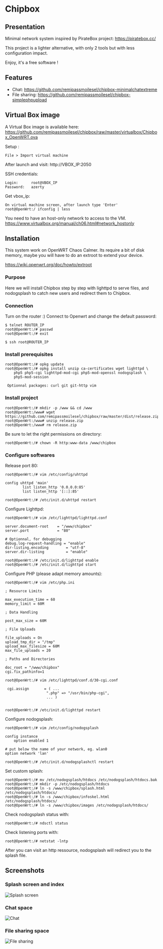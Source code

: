 # Chipbox

## Presentation

Minimal network system inspired by PirateBox project: https://piratebox.cc/

This project is a lighter alternative, with only 2 tools but with less configuration impact. 
 
Enjoy, it's a free software !

## Features

* Chat: https://github.com/remipassmoilesel/chipbox-minimalchatextreme
* File sharing: https://github.com/remipassmoilesel/chipbox-simplephpupload

## Virtual Box image 

A Virtual Box image is available here: 
https://github.com/remipassmoilesel/chipbox/raw/master/virtualbox/Chipbox_OpenWRT.ova

Setup :

    File > Import virtual machine 
    
After launch and visit: http://VBOX_IP:2050

SSH credentials:

    Login:      root@VBOX_IP
    Password:   azerty

Get vbox_ip:

    On virtual machine screen, after launch type 'Enter'
    root@OpenWrt:/ ifconfig | less

You need to have an host-only network to access to the VM.
https://www.virtualbox.org/manual/ch06.html#network_hostonly

## Installation

This system work on OpenWRT Chaos Calmer. Its require a bit of disk memory, maybe you will have to do an 
extroot to extend your device.

https://wiki.openwrt.org/doc/howto/extroot

### Purpose

Here we will install Chipbox step by step with lighttpd to serve files, and nodogsplash to catch new
users and redirect them to Chipbox.

### Connection

Turn on the router :)
Connect to Openwrt and change the default password:
    
    $ telnet ROUTER_IP
    root@OpenWrt:/# passwd
    root@OpenWrt:/# exit
    
    $ ssh root@ROUTER_IP

### Install prerequisites

    root@OpenWrt:/# opkg update
    root@OpenWrt:/# opkg install unzip ca-certificates wget lighttpd \
        php5 php5-cgi lighttpd-mod-cgi php5-mod-openssl nodogsplash \
        php5-mod-session 
        
     Optionnal packages: curl git git-http vim

### Install project

    root@OpenWrt:/# mkdir -p /www && cd /www
    root@OpenWrt:/www# wget https://github.com/remipassmoilesel/chipbox/raw/master/dist/release.zip
    root@OpenWrt:/www# unzip release.zip
    root@OpenWrt:/www# rm release.zip

Be sure to let the right permissions on directory:
 
    root@OpenWrt:/# chown -R http:www-data /www/chipbox
    
### Configure softwares

Release port 80:

    root@OpenWrt:/# vim /etc/config/uhttpd
    
    config uhttpd 'main'
            list listen_http '0.0.0.0:85'
            list listen_http '[::]:85'
    
    root@OpenWrt:/# /etc/init.d/uhttpd restart
    
Configure Lighttpd:

    root@OpenWrt:/# vim /etc/lighttpd/lighttpd.conf
     
    server.document-root    = "/www/chipbox"
    server.port             = "80"
    
    # Optionnal, for debugging
    debug.log-request-handling = "enable" 
    dir-listing.encoding        = "utf-8"
    server.dir-listing          = "enable"

    root@OpenWrt:/# /etc/init.d/lighttpd enable
    root@OpenWrt:/# /etc/init.d/lighttpd start

Configure PHP (please adapt memory amounts):

    root@OpenWrt:/# vim /etc/php.ini

    ; Resource Limits
  
    max_execution_time = 60 
    memory_limit = 60M
    
    ; Data Handling 
    
    post_max_size = 60M

    ; File Uploads
  
    file_uploads = On
    upload_tmp_dir = "/tmp"
    upload_max_filesize = 60M
    max_file_uploads = 20

    ; Paths and Directories
    
    doc_root = "/www/chipbox"
    cgi.fix_pathinfo=1
    
    root@OpenWrt:/# vim /etc/lighttpd/conf.d/30-cgi.conf 

     cgi.assign       = ( ...
                       ".php" => "/usr/bin/php-cgi",
                       ... )

    
    root@OpenWrt:/# /etc/init.d/lighttpd restart

Configure nodogsplash:

    root@OpenWrt:/# vim /etc/config/nodogsplash
    
    config instance
        option enabled 1

    # put below the name of your network, eg. wlan0 
    option network 'lan' 

    root@OpenWrt:/# /etc/init.d/nodogsplashctl restart

Set custom splash:

    root@OpenWrt:/# mv /etc/nodogsplash/htdocs /etc/nodogsplash/htdocs.bak
    root@OpenWrt:/# mkdir -p /etc/nodogsplash/htdocs
    root@OpenWrt:/# ln -s /www/chipbox/splash.html /etc/nodogsplash/htdocs/
    root@OpenWrt:/# ln -s /www/chipbox/infoskel.html /etc/nodogsplash/htdocs/
    root@OpenWrt:/# ln -s /www/chipbox/images /etc/nodogsplash/htdocs/

Check nodogsplash status with: 

    root@OpenWrt:/# ndsctl status
    
Check listening ports with:
    
    root@OpenWrt:/# netstat -lntp
    
After you can visit an http ressource, nodogsplash will redirect you to the splash file.


## Screenshots

### Splash screen and index
![Splash screen](https://github.com/remipassmoilesel/chipbox/raw/master/screenshots/screenshot1.bmp)

### Chat space
![Chat](https://github.com/remipassmoilesel/chipbox/raw/master/screenshots/screenshot2.bmp)

### File sharing space
![File sharing](https://github.com/remipassmoilesel/chipbox/raw/master/screenshots/screenshot3.bmp)
